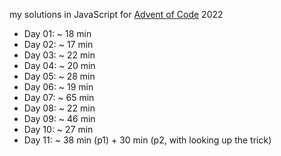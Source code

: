 my solutions in JavaScript for [Advent of Code](https://adventofcode.com/) 2022


- Day 01: ~ 18 min
- Day 02: ~ 17 min
- Day 03: ~ 22 min
- Day 04: ~ 20 min
- Day 05: ~ 28 min
- Day 06: ~ 19 min
- Day 07: ~ 65 min
- Day 08: ~ 22 min
- Day 09: ~ 46 min
- Day 10: ~ 27 min
- Day 11: ~ 38 min (p1) + 30 min (p2, with looking up the trick)
